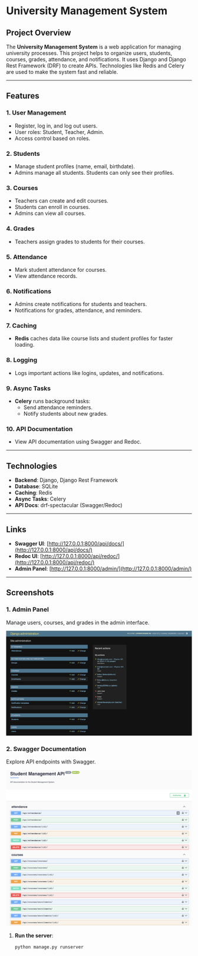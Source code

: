 # University Management System

## Project Overview
The **University Management System** is a web application for managing university processes. This project helps to organize users, students, courses, grades, attendance, and notifications. It uses Django and Django Rest Framework (DRF) to create APIs. Technologies like Redis and Celery are used to make the system fast and reliable.

---

## Features

### 1. **User Management**
   - Register, log in, and log out users.
   - User roles: Student, Teacher, Admin.
   - Access control based on roles.

### 2. **Students**
   - Manage student profiles (name, email, birthdate).
   - Admins manage all students. Students can only see their profiles.

### 3. **Courses**
   - Teachers can create and edit courses.
   - Students can enroll in courses.
   - Admins can view all courses.

### 4. **Grades**
   - Teachers assign grades to students for their courses.

### 5. **Attendance**
   - Mark student attendance for courses.
   - View attendance records.

### 6. **Notifications**
   - Admins create notifications for students and teachers.
   - Notifications for grades, attendance, and reminders.

### 7. **Caching**
   - **Redis** caches data like course lists and student profiles for faster loading.

### 8. **Logging**
   - Logs important actions like logins, updates, and notifications.

### 9. **Async Tasks**
   - **Celery** runs background tasks:
     - Send attendance reminders.
     - Notify students about new grades.

### 10. **API Documentation**
   - View API documentation using Swagger and Redoc.

---

## Technologies

- **Backend**: Django, Django Rest Framework
- **Database**: SQLite
- **Caching**: Redis
- **Async Tasks**: Celery
- **API Docs**: drf-spectacular (Swagger/Redoc)

---

## Links

- **Swagger UI**: [http://127.0.0.1:8000/api/docs/](http://127.0.0.1:8000/api/docs/)
- **Redoc UI**: [http://127.0.0.1:8000/api/redoc/](http://127.0.0.1:8000/api/redoc/)
- **Admin Panel**: [http://127.0.0.1:8000/admin/](http://127.0.0.1:8000/admin/)

---

## Screenshots

### 1. Admin Panel
Manage users, courses, and grades in the admin interface.

![Admin Panel Screenshot](assets/admin.png)

### 2. Swagger Documentation
Explore API endpoints with Swagger.

![Swagger UI Screenshot](assets/swagger_ui.png)

1. **Run the server**:
   ```bash
   python manage.py runserver